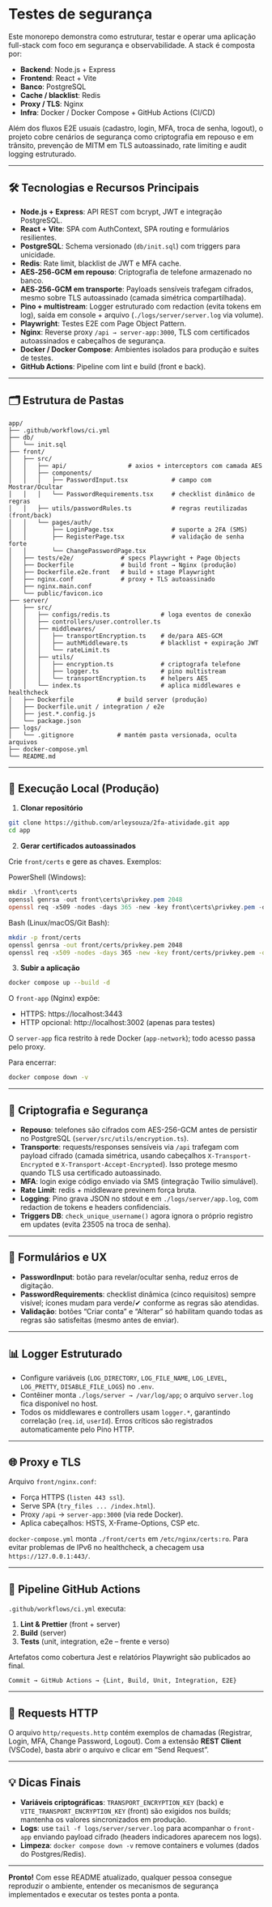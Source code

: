 # Testes de segurança

Este monorepo demonstra como estruturar, testar e operar uma aplicação full-stack com foco em segurança e observabilidade. A stack é composta por:

- **Backend**: Node.js + Express
- **Frontend**: React + Vite
- **Banco**: PostgreSQL
- **Cache / blacklist**: Redis
- **Proxy / TLS**: Nginx
- **Infra**: Docker / Docker Compose + GitHub Actions (CI/CD)

Além dos fluxos E2E usuais (cadastro, login, MFA, troca de senha, logout), o projeto cobre cenários de segurança como criptografia em repouso e em trânsito, prevenção de MITM em TLS autoassinado, rate limiting e audit logging estruturado.


---

## 🛠 Tecnologias e Recursos Principais

- **Node.js + Express**: API REST com bcrypt, JWT e integração PostgreSQL.
- **React + Vite**: SPA com AuthContext, SPA routing e formulários resilientes.
- **PostgreSQL**: Schema versionado (`db/init.sql`) com triggers para unicidade.
- **Redis**: Rate limit, blacklist de JWT e MFA cache.
- **AES‑256‑GCM em repouso**: Criptografia de telefone armazenado no banco.
- **AES‑256‑GCM em transporte**: Payloads sensíveis trafegam cifrados, mesmo sobre TLS autoassinado (camada simétrica compartilhada).
- **Pino + multistream**: Logger estruturado com redaction (evita tokens em log), saída em console + arquivo (`./logs/server/server.log` via volume).
- **Playwright**: Testes E2E com Page Object Pattern.
- **Nginx**: Reverse proxy `/api → server-app:3000`, TLS com certificados autoassinados e cabeçalhos de segurança.
- **Docker / Docker Compose**: Ambientes isolados para produção e suites de testes.
- **GitHub Actions**: Pipeline com lint e build (front e back).

---

## 🗂 Estrutura de Pastas

```text
app/
├── .github/workflows/ci.yml
├── db/
│   └── init.sql
├── front/
│   ├── src/
│   │   ├── api/                 # axios + interceptors com camada AES
│   │   ├── components/
│   │   │   ├── PasswordInput.tsx            # campo com Mostrar/Ocultar
│   │   │   └── PasswordRequirements.tsx     # checklist dinâmico de regras
│   │   ├── utils/passwordRules.ts           # regras reutilizadas (front/back)
│   │   └── pages/auth/
│   │       ├── LoginPage.tsx                # suporte a 2FA (SMS)
│   │       ├── RegisterPage.tsx             # validação de senha forte
│   │       └── ChangePasswordPage.tsx
│   ├── tests/e2e/             # specs Playwright + Page Objects
│   ├── Dockerfile             # build front → Nginx (produção)
│   ├── Dockerfile.e2e.front   # build + stage Playwright
│   ├── nginx.conf             # proxy + TLS autoassinado
│   ├── nginx.main.conf
│   └── public/favicon.ico
├── server/
│   ├── src/
│   │   ├── configs/redis.ts              # loga eventos de conexão
│   │   ├── controllers/user.controller.ts
│   │   ├── middlewares/
│   │   │   ├── transportEncryption.ts    # de/para AES-GCM
│   │   │   ├── authMiddleware.ts         # blacklist + expiração JWT
│   │   │   └── rateLimit.ts
│   │   ├── utils/
│   │   │   ├── encryption.ts             # criptografa telefone
│   │   │   ├── logger.ts                 # pino multistream
│   │   │   └── transportEncryption.ts    # helpers AES
│   │   └── index.ts                      # aplica middlewares e healthcheck
│   ├── Dockerfile            # build server (produção)
│   ├── Dockerfile.unit / integration / e2e
│   ├── jest.*.config.js
│   └── package.json
├── logs/
│   └── .gitignore            # mantém pasta versionada, oculta arquivos
├── docker-compose.yml
└── README.md
```

---

## 🚀 Execução Local (Produção)

1. **Clonar repositório**

```bash
git clone https://github.com/arleysouza/2fa-atividade.git app
cd app
```

2. **Gerar certificados autoassinados**

Crie `front/certs` e gere as chaves. Exemplos:

PowerShell (Windows):

```powershell
mkdir .\front\certs
openssl genrsa -out front\certs\privkey.pem 2048
openssl req -x509 -nodes -days 365 -new -key front\certs\privkey.pem -out front\certs\fullchain.pem
```

Bash (Linux/macOS/Git Bash):

```bash
mkdir -p front/certs
openssl genrsa -out front/certs/privkey.pem 2048
openssl req -x509 -nodes -days 365 -new -key front/certs/privkey.pem -out front/certs/fullchain.pem
```

3. **Subir a aplicação**

```bash
docker compose up --build -d
```

O `front-app` (Nginx) expõe:

- HTTPS: https://localhost:3443
- HTTP opcional: http://localhost:3002 (apenas para testes)

O `server-app` fica restrito à rede Docker (`app-network`); todo acesso passa pelo proxy.

Para encerrar:

```bash
docker compose down -v
```

---

## 🔐 Criptografia e Segurança

- **Repouso**: telefones são cifrados com AES-256-GCM antes de persistir no PostgreSQL (`server/src/utils/encryption.ts`).
- **Transporte**: requests/responses sensíveis via `/api` trafegam com payload cifrado (camada simétrica, usando cabeçalhos `X-Transport-Encrypted` e `X-Transport-Accept-Encrypted`). Isso protege mesmo quando TLS usa certificado autoassinado.
- **MFA**: login exige código enviado via SMS (integração Twilio simulável).
- **Rate Limit**: redis + middleware previnem força bruta.
- **Logging**: Pino grava JSON no stdout e em `./logs/server/app.log`, com redaction de tokens e headers confidenciais.
- **Triggers DB**: `check_unique_username()` agora ignora o próprio registro em updates (evita 23505 na troca de senha).

---

## 🔑 Formulários e UX

- **PasswordInput**: botão para revelar/ocultar senha, reduz erros de digitação.
- **PasswordRequirements**: checklist dinâmica (cinco requisitos) sempre visível; ícones mudam para verde/✔ conforme as regras são atendidas.
- **Validação**: botões “Criar conta” e “Alterar” só habilitam quando todas as regras são satisfeitas (mesmo antes de enviar).


---

## 📊 Logger Estruturado

- Configure variáveis (`LOG_DIRECTORY`, `LOG_FILE_NAME`, `LOG_LEVEL`, `LOG_PRETTY`, `DISABLE_FILE_LOGS`) no `.env`.
- Contêiner monta `./logs/server → /var/log/app`; o arquivo `server.log` fica disponível no host.
- Todos os middlewares e controllers usam `logger.*`, garantindo correlação (`req.id`, `userId`). Erros críticos são registrados automaticamente pelo Pino HTTP.

---

## 🌐 Proxy e TLS

Arquivo `front/nginx.conf`:

- Força HTTPS (`listen 443 ssl`).
- Serve SPA (`try_files ... /index.html`).
- Proxy `/api` → `server-app:3000` (via rede Docker).
- Aplica cabeçalhos: HSTS, X-Frame-Options, CSP etc.

`docker-compose.yml` monta `./front/certs` em `/etc/nginx/certs:ro`. Para evitar problemas de IPv6 no healthcheck, a checagem usa `https://127.0.0.1:443/`.

---

## 🤖 Pipeline GitHub Actions

`.github/workflows/ci.yml` executa:

1. **Lint & Prettier** (front + server)
2. **Build** (server)
3. **Tests** (unit, integration, e2e – frente e verso)

Artefatos como cobertura Jest e relatórios Playwright são publicados ao final.

```
Commit → GitHub Actions → {Lint, Build, Unit, Integration, E2E}
```

---

## 📎 Requests HTTP

O arquivo `http/requests.http` contém exemplos de chamadas (Registrar, Login, MFA, Change Password, Logout). Com a extensão **REST Client** (VSCode), basta abrir o arquivo e clicar em “Send Request”.

---

## 💡 Dicas Finais

- **Variáveis criptográficas**: `TRANSPORT_ENCRYPTION_KEY` (back) e `VITE_TRANSPORT_ENCRYPTION_KEY` (front) são exigidos nos builds; mantenha os valores sincronizados em produção.
- **Logs**: use `tail -f logs/server/server.log` para acompanhar o `front-app` enviando payload cifrado (headers indicadores aparecem nos logs).
- **Limpeza**: `docker compose down -v` remove containers e volumes (dados do Postgres/Redis).

---

**Pronto!** Com esse README atualizado, qualquer pessoa consegue reproduzir o ambiente, entender os mecanismos de segurança implementados e executar os testes ponta a ponta.
